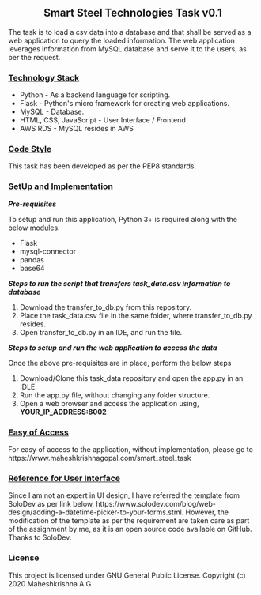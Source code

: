 <h2 align="center"> Smart Steel Technologies Task v0.1 </h2>

<p> The task is to load a csv data into a database and that shall be served as a web application to query the loaded information. The web application leverages information from MySQL database and serve it to the users, as per the request. </p>

<h3> <u> Technology Stack </u> </h3>
<ul>
  <li> Python - As a backend language for scripting. </li>
  <li> Flask - Python's micro framework for creating web applications. </li>
  <li> MySQL - Database. </li>
  <li> HTML, CSS, JavaScript - User Interface / Frontend </li>
  <li> AWS RDS - MySQL resides in AWS </li>
</ul>

<h3> <u> Code Style </u> </h3>
This task has been developed as per the PEP8 standards.

<h3> <u> SetUp and Implementation</u> </h3>
<p> <b> <i> Pre-requisites </i> </b> </p>
<p> To setup and run this application, Python 3+ is required along with the below modules.
<ul>
  <li> Flask </li>
  <li> mysql-connector </li>
  <li> pandas </li>
  <li> base64 </li>
</ul>

<p> <b> <i> Steps to run the script that transfers task_data.csv information to database </i> </b> </p>
<ol>
  <li> Download the transfer_to_db.py from this repository. </li>
  <li> Place the task_data.csv file in the same folder, where transfer_to_db.py resides. </li>
  <li> Open transfer_to_db.py in an IDE, and run the file. </li>
</ol> 
<p> <b> <i> Steps to setup and run the web application to access the data </i> </b> </p>
<t><p> Once the above pre-requisites are in place, perform the below steps </p>
<ol>
  <li> Download/Clone this task_data repository and open the app.py in an IDLE. </li>
  <li> Run the app.py file, without changing any folder structure. </li>
  <li> Open a web browser and access the application using, <b>YOUR_IP_ADDRESS:8002</b></li>
</ol>

<h3> <u> Easy of Access</u> </h3>
<p> For easy of access to the application, without implementation, please go to https://www.maheshkrishnagopal.com/smart_steel_task


<h3> <u> Reference for User Interface </u> </h3>
<p> Since I am not an expert in UI design, I have referred the template from SoloDev as per link below, https://www.solodev.com/blog/web-design/adding-a-datetime-picker-to-your-forms.stml. However, the modification of the template as per the requirement are taken care as part of the assignment by me, as it is an open source code available on GitHub. Thanks to SoloDev.</p>

<h3> License </h3>
This project is licensed under GNU General Public License. Copyright (c) 2020 Maheshkrishna A G

